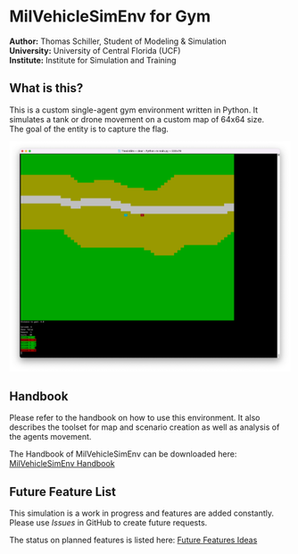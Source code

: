 # MilVehicleSimEnv for Gym
**Author:** Thomas Schiller, Student of Modeling & Simulation<br>
**University:** University of Central Florida (UCF)<br>
**Institute:** Institute for Simulation and Training<br>

## What is this?
This is a custom single-agent gym environment written in Python. It simulates a tank or drone movement on a custom map of 64x64 size.<br>
The goal of the entity is to capture the flag.

<img src="Documentation/img/gymtankenv_screenshot.png" alt="drawing" width="600"/>

## Handbook
Please refer to the handbook on how to use this environment. It also describes the toolset for map and scenario creation as well as analysis of the agents movement.<br>

The Handbook of MilVehicleSimEnv can be downloaded here: [MilVehicleSimEnv Handbook](Documentation/MilVehicelSimEnv_Handbook.md)

## Future Feature List
This simulation is a work in progress and features are added constantly. Please use *Issues* in GitHub to create future requests.

The status on planned features is listed here:
[Future Features Ideas](Documentation/Future_Feature_Brainstorming.md)

